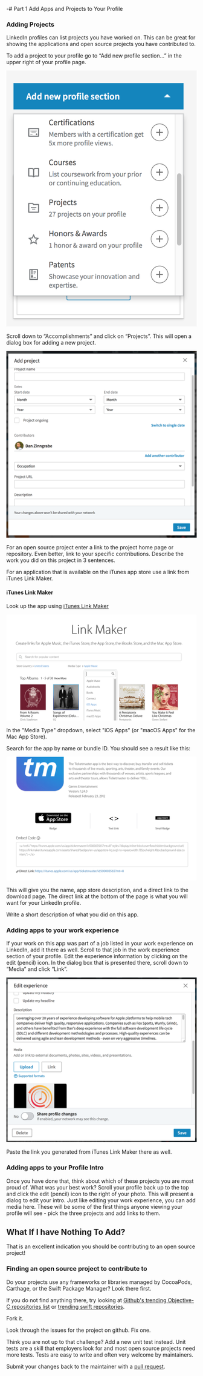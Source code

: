 -# Part 1 Add Apps and Projects to Your Profile

### Adding Projects

LinkedIn profiles can list projects you have worked on. This can be great for showing the applications and open source projects you have contributed to. 

To add a project to your profile go to “Add new profile section…” in the upper right of your profile page. 

![Add New Profile Section](images/addprofilesection.png)

Scroll down to “Accomplishments” and click on “Projects”. This will open a dialog box for adding a new project.

![Add New Project](images/addproject.png)

For an open source project enter a link to the project home page or repository. Even better, link to your specific contributions. Describe the work you did on this project in 3 sentences.

For an application that is available on the iTunes app store use a link from iTunes Link Maker. 

#### iTunes Link Maker

Look up the app using 
[iTunes Link Maker](https://linkmaker.itunes.apple.com/en-us) 

![iTunes Link Maker Search Page](images/linkmakerselectmediatype.png)
 
In the "Media Type" dropdown, select "iOS Apps" (or "macOS Apps" for the Mac App Store).
 
Search for the app by name or bundle ID. You should see a result like this:
 
 ![iTunes Link Maker Search Result Page](images/linkmakerresult.png)
 
This will give you the name, app store description, and a direct link to the download page. The direct link at the bottom of the page is what you will want for your LinkedIn profile. 

Write a short description of what you did on this app. 

### Adding apps to your work experience

If your work on this app was part of a job listed in your work experience on LinkedIn, add it there as well. Scroll to that job in the work experience section of your profile. Edit the experience information by clicking on the edit (pencil) icon. In the dialog box that is presented there, scroll down to “Media” and click “Link”. 

![Add Apps to LinkedIn Work Experience](images/editexperience.png)

Paste the link you generated from iTunes Link Maker there as well.

### Adding apps to your Profile Intro

Once you have done that, think about which of these projects you are most proud of. What was your best work? Scroll your profile back up to the top and click the edit (pencil) icon to the right of your photo. This will present a dialog to edit your intro. Just like editing your work experience, you can add media here. These will be some of the first things anyone viewing your profile will see - pick the three projects and add links to them.

## What If I have Nothing To Add?

That is an excellent indication you should be contributing to an open source project!

### Finding an open source project to contribute to

Do your projects use any frameworks or libraries managed by CocoaPods, Carthage, or the Swift Package Manager? Look there first.

If you do not find anything there, try looking at [Github's trending Objective-C repositories list](https://github.com/trending/objective-c?since=monthly) or [trending swift repositories](https://github.com/trending/swift?since=monthly).

Fork it.

Look through the issues for the project on github. Fix one.

Think you are not up to that challenge? Add a new unit test instead. Unit tests are a skill that employers look for and most open source projects need more tests. Tests are easy to write and often very welcome by maintainers.

Submit your changes back to the maintainer with a [pull request](https://help.github.com/articles/creating-a-pull-request-from-a-fork/).
